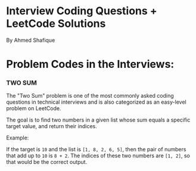 # Interview Coding Questions + LeetCode Solutions
By Ahmed Shafique

# Problem Codes in the Interviews:
### TWO SUM
The "Two Sum" problem is one of the most commonly asked coding questions in technical interviews and is also categorized as an easy-level problem on LeetCode.

The goal is to find two numbers in a given list whose sum equals a specific target value, and return their indices.

Example:

If the target is `10` and the list is `[1, 8, 2, 6, 5]`, then the pair of numbers that add up to `10` is `8 + 2`.
The indices of these two numbers are `[1, 2]`, so that would be the correct output.
